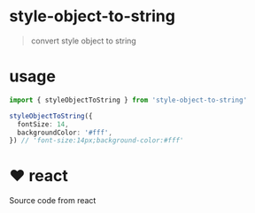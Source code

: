 # style-object-to-string

> convert style object to string

# usage
```typescript
import { styleObjectToString } from 'style-object-to-string'

styleObjectToString({
  fontSize: 14,
  backgroundColor: '#fff',
}) // 'font-size:14px;background-color:#fff'
```

# ❤️ react

Source code from react
